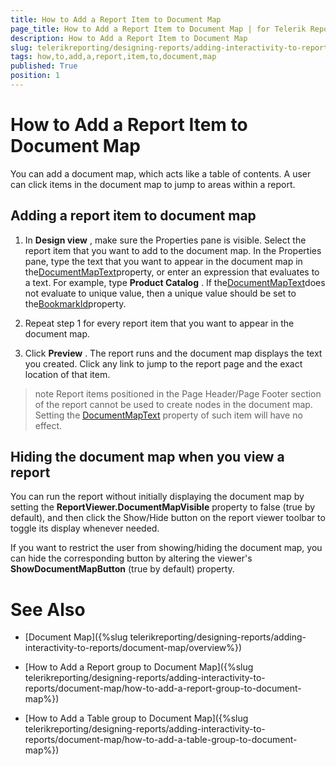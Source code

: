 ```yaml
---
title: How to Add a Report Item to Document Map
page_title: How to Add a Report Item to Document Map | for Telerik Reporting Documentation
description: How to Add a Report Item to Document Map
slug: telerikreporting/designing-reports/adding-interactivity-to-reports/document-map/how-to-add-a-report-item-to-document-map
tags: how,to,add,a,report,item,to,document,map
published: True
position: 1
---
```


# How to Add a Report Item to Document Map



You can add a document map, which acts like a table of contents. A user can click items in the document map to jump      	to areas within a report.

## Adding a report item to document map

1. In __Design view__  , make sure the Properties pane is visible. Select the report item that you want to add to the document map. In the Properties
	pane, type the text that you want to appear in the document map in the[DocumentMapText](/reporting/api/Telerik.Reporting.ReportItemBase#Telerik_Reporting_ReportItemBase_DocumentMapText)property, or enter 
	an expression that evaluates to a text. For example, type __Product Catalog__  . If the[DocumentMapText](/reporting/api/Telerik.Reporting.ReportItemBase#Telerik_Reporting_ReportItemBase_DocumentMapText)does not evaluate to
    unique value, then a unique value should be set to the[BookmarkId](/reporting/api/Telerik.Reporting.ReportItemBase#Telerik_Reporting_ReportItemBase_BookmarkId)property.

1. Repeat step 1 for every report item that you want to appear in the document map.

1. Click __Preview__ . The report runs and the document map displays the text you created. Click any link to  	jump to the report page and the exact location of that item. 		

>note Report items positioned in the Page Header/Page Footer section of the report cannot be used to create nodes in the document map.             Setting the [DocumentMapText](/reporting/api/Telerik.Reporting.ReportItemBase#Telerik_Reporting_ReportItemBase_DocumentMapText) property of such item will have no effect.           


## Hiding the document map when you view a report

You can run the report without initially displaying the document map by setting the __ReportViewer.DocumentMapVisible__         	property to false (true by default), and then click the Show/Hide button on the report viewer toolbar to toggle its display        	whenever needed. 		

If you want to restrict the user from showing/hiding the document map, you can hide the corresponding button by altering        	the viewer's __ShowDocumentMapButton__  (true by default) property.

# See Also


 * [Document Map]({%slug telerikreporting/designing-reports/adding-interactivity-to-reports/document-map/overview%})

 * [How to Add a Report group to Document Map]({%slug telerikreporting/designing-reports/adding-interactivity-to-reports/document-map/how-to-add-a-report-group-to-document-map%})

 * [How to Add a Table group to Document Map]({%slug telerikreporting/designing-reports/adding-interactivity-to-reports/document-map/how-to-add-a-table-group-to-document-map%})
